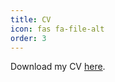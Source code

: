 ```yaml
---
title: CV
icon: fas fa-file-alt
order: 3
---
```


Download my CV [here](https://walterpaci.github.io/assets/files/Walter_Paci_CV.pdf).
